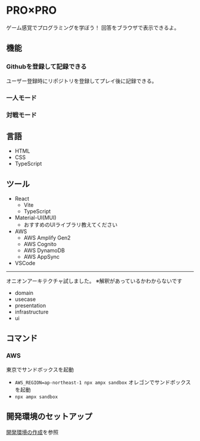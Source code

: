 # PRO×PRO
ゲーム感覚でプログラミングを学ぼう！
回答をブラウザで表示できるよ。
## 機能
### Githubを登録して記録できる
ユーザー登録時にリポジトリを登録してプレイ後に記録できる。
### 一人モード
### 対戦モード
## 言語
- HTML
- CSS
- TypeScript

## ツール
- React
    - Vite
    - TypeScript
- Material-UI(MUI)
    - おすすめのUIライブラリ教えてください
- AWS
    - AWS Amplify Gen2
    - AWS Cognito
    - AWS DynamoDB
    - AWS AppSync
- VSCode
---
オニオンアーキテクチャ試しました。
※解釈があっているかわからないです
- domain
- usecase
- presentation
- infrastructure
- ui

## コマンド
### AWS
東京でサンドボックスを起動
- `AWS_REGION=ap-northeast-1 npx ampx sandbox`
オレゴンでサンドボックスを起動
- `npx ampx sandbox`

## 開発環境のセットアップ
[開発環境の作成](docs\setup.md)を参照
